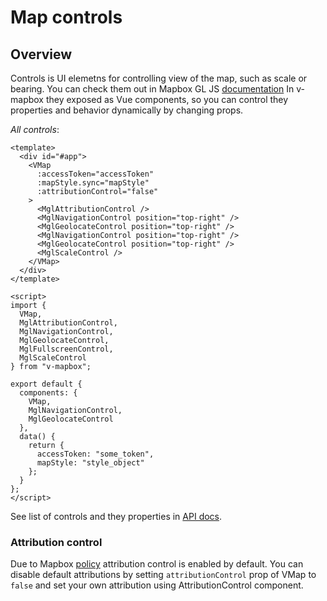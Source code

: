 # Map controls

## Overview

Controls is UI elemetns for controlling view of the map, such as scale or bearing.
You can check them out in Mapbox GL JS [documentation](https://docs.mapbox.com/mapbox-gl-js/api/#user%20interface)
In v-mapbox they exposed as Vue components, so you can control they properties and behavior dynamically by changing props.

_All controls_:

```vue
<template>
  <div id="#app">
    <VMap
      :accessToken="accessToken"
      :mapStyle.sync="mapStyle"
      :attributionControl="false"
    >
      <MglAttributionControl />
      <MglNavigationControl position="top-right" />
      <MglGeolocateControl position="top-right" />
      <MglNavigationControl position="top-right" />
      <MglGeolocateControl position="top-right" />
      <MglScaleControl />
    </VMap>
  </div>
</template>

<script>
import {
  VMap,
  MglAttributionControl,
  MglNavigationControl,
  MglGeolocateControl,
  MglFullscreenControl,
  MglScaleControl
} from "v-mapbox";

export default {
  components: {
    VMap,
    MglNavigationControl,
    MglGeolocateControl
  },
  data() {
    return {
      accessToken: "some_token",
      mapStyle: "style_object"
    };
  }
};
</script>
```

See list of controls and they properties in [API docs](/api/controls.md).

### Attribution control

Due to Mapbox [policy](https://docs.mapbox.com/help/how-attribution-works/) attribution control
is enabled by default. You can disable default attributions by setting
`attributionControl` prop of VMap to `false` and set your own attribution
using AttributionControl component.
